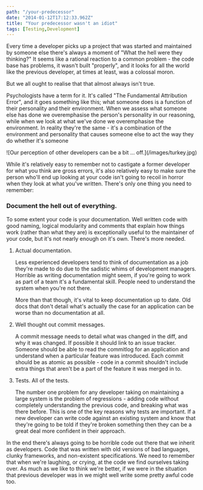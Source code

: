 ```yaml
---
path: "/your-predecessor"
date: "2014-01-12T17:12:33.962Z"
title: "Your predecessor wasn't an idiot"
tags: [Testing,Development]
---
```

Every time a developer picks up a project that was started and maintained by someone else there's always a moment of "What the hell were they thinking?" It seems like a rational reaction to a common problem - the code base has problems, it wasn't built "properly", and it looks for all the world like the previous developer, at times at least, was a colossal moron.

But we all ought to realise that that almost always isn't true.
<!-- more -->
Psychologists have a term for it. It's called "The Fundamental Attribution Error", and it goes something like this; what someone does is a function of their personality and their environment. When we assess what someone else has done we overemphasise the person's personality in our reasoning, while when we look at what we've done we overemphasise the environment. In reality they're the same - it's a combination of the environment and personality that causes someone else to act the way they do whether it's someone 

<aside>![Our perception of other developers can be a bit ... off.](/images/turkey.jpg)</aside>

While it's relatively easy to remember not to castigate a former developer for what you think are gross errors, it's also relatively easy to make sure the person who'll end up looking at your code isn't going to recoil in horror when they look at what you've written. There's only one thing you need to remember:

### Document the hell out of everything.

To some extent your code is your documentation. Well written code with good naming, logical modularity and comments that explain how things work (rather than what they are) is exceptionally useful to the maintainer of your code, but it's not nearly enough on it's own. There's more needed.

1. Actual documentation.

   Less experienced developers tend to think of documentation as a job they're made to do due to the sadistic whims of development managers. Horrible as writing documentation might seem, if you're going to work as part of a team it's a fundamental skill. People need to understand the system when you're not there.

   More than that though, it's vital to keep documentation up to date. Old docs that don't detail what's actually the case for an application can be worse than no documentation at all.

2. Well thought out commit messages.

   A commit message needs to detail what was changed in the diff, and why it was changed. If possible it should link to an issue tracker. Someone should be able to read the commitlog for an application and understand when a particular feature was introduced. Each commit should be as atomic as possible - code in a commit shouldn't include extra things that aren't be a part of the feature it was merged in to.

3. Tests. All of the tests.

   The number one problem for any developer taking on maintaining a large system is the problem of regressions - adding code without completely understanding the previous code, and breaking what was there before. This is one of the key reasons why tests are important. If a new developer can write code against an existing system and know that they're going to be told if they're broken something then they can be a great deal more confident in their approach.

In the end there's always going to be horrible code out there that we inherit as developers. Code that was written with old versions of bad languages, clunky frameworks, and non-existent specifications. We need to remember that when we're laughing, or crying, at the code we find ourselves taking over. As much as we like to think we're better, if we were in the situation that previous developer was in we might well write some pretty awful code too.